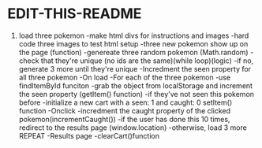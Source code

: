 # EDIT-THIS-README
1. load three pokemon
        -make html divs for instructions and images
            -hard code three images to test html setup
    -three new pokemon show up on the page (function)
        -genereate three random pokemon (Math.random)
        -check that they're unique (no ids are the same)(while loop)(logic)
        -if no, generate 3 more until they're unique
    -Incredment the seen property for all three pokemon
        -On load
        -For each of the three pokemon
            -use findItemById funciton
            -grab the object from localStorage and increment the seen property (getItem() function)
            -if they've not seen this pokemon before
            -initialize a new cart with a seen: 1 and caught: 0
            setItem() function
    -Onclick 
        -incredment the caught property of the clicked pokemon(incrementCaught())
        -if the user has done this 10 times, redirect to the results page
        (window.location)
        -otherwise, load 3 more REPEAT
    -Results page
        -clearCart()function